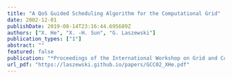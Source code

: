 ```yaml
---
title: "A QoS Guided Scheduling Algorithm for the Computational Grid"
date: 2002-12-01
publishDate: 2019-08-14T23:16:44.695689Z
authors: ["X. He", "X. -H. Sun", "G. Laszewski"]
publication_types: ["1"]
abstract: ""
featured: false
publication: "*Proceedings of the International Workshop on Grid and Cooperative Computing (GCC02)*"
url_pdf: "https://laszewski.github.io/papers/GCC02_XHe.pdf"
---
```


